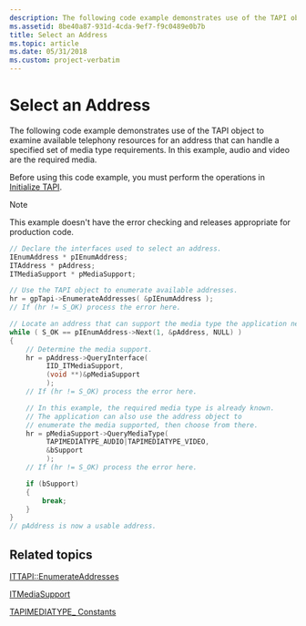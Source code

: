 ```yaml
---
description: The following code example demonstrates use of the TAPI object to examine available telephony resources for an address that can handle a specified set of media type requirements. In this example, audio and video are the required media.
ms.assetid: 8be40a87-931d-4cda-9ef7-f9c0489e0b7b
title: Select an Address
ms.topic: article
ms.date: 05/31/2018
ms.custom: project-verbatim
---
```


# Select an Address

The following code example demonstrates use of the TAPI object to examine available telephony resources for an address that can handle a specified set of media type requirements. In this example, audio and video are the required media.

Before using this code example, you must perform the operations in [Initialize TAPI](initialize-tapi.md).

> [!NOTE]  
> This example doesn't have the error checking and releases appropriate for production code.

```cpp
// Declare the interfaces used to select an address.
IEnumAddress * pIEnumAddress;
ITAddress * pAddress;
ITMediaSupport * pMediaSupport;

// Use the TAPI object to enumerate available addresses.
hr = gpTapi->EnumerateAddresses( &pIEnumAddress );
// If (hr != S_OK) process the error here. 

// Locate an address that can support the media type the application needs.
while ( S_OK == pIEnumAddress->Next(1, &pAddress, NULL) )
{
    // Determine the media support.
    hr = pAddress->QueryInterface(
         IID_ITMediaSupport,
         (void **)&pMediaSupport
         );
    // If (hr != S_OK) process the error here. 

    // In this example, the required media type is already known.
    // The application can also use the address object to
    // enumerate the media supported, then choose from there.
    hr = pMediaSupport->QueryMediaType(
         TAPIMEDIATYPE_AUDIO|TAPIMEDIATYPE_VIDEO,
         &bSupport
         );
    // If (hr != S_OK) process the error here. 

    if (bSupport)
    {
        break;
    }
}
// pAddress is now a usable address.
```

## Related topics

[ITTAPI::EnumerateAddresses](/windows/desktop/api/tapi3if/nf-tapi3if-ittapi-enumerateaddresses)

[ITMediaSupport](/windows/desktop/api/tapi3if/nn-tapi3if-itmediasupport)

[TAPIMEDIATYPE\_ Constants](tapimediatype--constants.md)
